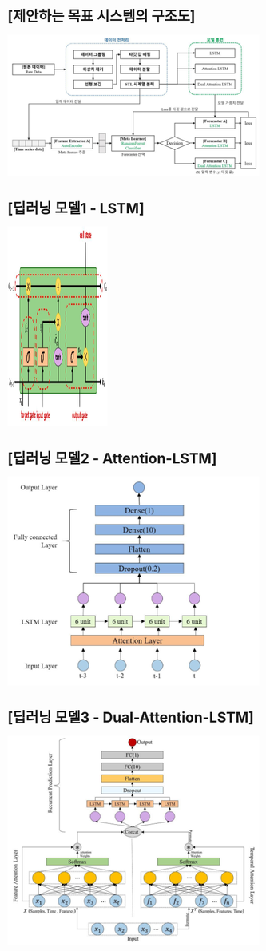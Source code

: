 # [제안하는 목표 시스템의 구조도]
![](./img1.jpg)

# [딥러닝 모델1 - LSTM]
<img src="LSTM.jpg" width="200" height="400"/>

# [딥러닝 모델2 - Attention-LSTM]
![](./Attention_LSTM.jpg)

# [딥러닝 모델3 - Dual-Attention-LSTM]
![](./Dual_Attention_LSTM.jpg)


